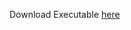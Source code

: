 Download Executable [here](https://github.com/Natsu-Zeref-Dragneel/Optimal-Page-Replacement/raw/refs/heads/main/dist/Optimal/Optimal.exe)
